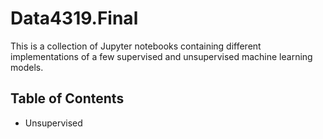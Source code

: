 # Data4319.Final
This is a collection of Jupyter notebooks containing different implementations of a few supervised and unsupervised machine learning models.

## Table of Contents
- Unsupervised
